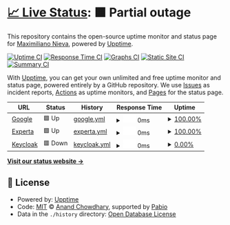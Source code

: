 # [📈 Live Status](https://demo.upptime.js.org): <!--live status--> **🟧 Partial outage**

This repository contains the open-source uptime monitor and status page for [Maximiliano Nieva](https://demo.upptime.js.org), powered by [Upptime](https://github.com/upptime/upptime).

[![Uptime CI](https://github.com/maquitzo/santander-upptime/workflows/Uptime%20CI/badge.svg)](https://github.com/maquitzo/santander-upptime/actions?query=workflow%3A%22Uptime+CI%22)
[![Response Time CI](https://github.com/maquitzo/santander-upptime/workflows/Response%20Time%20CI/badge.svg)](https://github.com/maquitzo/santander-upptime/actions?query=workflow%3A%22Response+Time+CI%22)
[![Graphs CI](https://github.com/maquitzo/santander-upptime/workflows/Graphs%20CI/badge.svg)](https://github.com/maquitzo/santander-upptime/actions?query=workflow%3A%22Graphs+CI%22)
[![Static Site CI](https://github.com/maquitzo/santander-upptime/workflows/Static%20Site%20CI/badge.svg)](https://github.com/maquitzo/santander-upptime/actions?query=workflow%3A%22Static+Site+CI%22)
[![Summary CI](https://github.com/maquitzo/santander-upptime/workflows/Summary%20CI/badge.svg)](https://github.com/maquitzo/santander-upptime/actions?query=workflow%3A%22Summary+CI%22)

With [Upptime](https://upptime.js.org), you can get your own unlimited and free uptime monitor and status page, powered entirely by a GitHub repository. We use [Issues](https://github.com/maquitzo/santander-upptime/issues) as incident reports, [Actions](https://github.com/maquitzo/santander-upptime/actions) as uptime monitors, and [Pages](https://demo.upptime.js.org) for the status page.

<!--start: status pages-->
<!-- This summary is generated by Upptime (https://github.com/upptime/upptime) -->
<!-- Do not edit this manually, your changes will be overwritten -->
<!-- prettier-ignore -->
| URL | Status | History | Response Time | Uptime |
| --- | ------ | ------- | ------------- | ------ |
| <img alt="" src="https://icons.duckduckgo.com/ip3/www.google.com.ico" height="13"> [Google](https://www.google.com) | 🟩 Up | [google.yml](https://github.com/maquitzo/santander-upptime/commits/HEAD/history/google.yml) | <details><summary><img alt="Response time graph" src="./graphs/google/response-time-week.png" height="20"> 0ms</summary><br><a href="https://maquitzo.github.io/santander-upptime/history/google"><img alt="Response time 86" src="https://img.shields.io/endpoint?url=https%3A%2F%2Fraw.githubusercontent.com%2Fmaquitzo%2Fsantander-upptime%2FHEAD%2Fapi%2Fgoogle%2Fresponse-time.json"></a><br><a href="https://maquitzo.github.io/santander-upptime/history/google"><img alt="24-hour response time 0" src="https://img.shields.io/endpoint?url=https%3A%2F%2Fraw.githubusercontent.com%2Fmaquitzo%2Fsantander-upptime%2FHEAD%2Fapi%2Fgoogle%2Fresponse-time-day.json"></a><br><a href="https://maquitzo.github.io/santander-upptime/history/google"><img alt="7-day response time 0" src="https://img.shields.io/endpoint?url=https%3A%2F%2Fraw.githubusercontent.com%2Fmaquitzo%2Fsantander-upptime%2FHEAD%2Fapi%2Fgoogle%2Fresponse-time-week.json"></a><br><a href="https://maquitzo.github.io/santander-upptime/history/google"><img alt="30-day response time 86" src="https://img.shields.io/endpoint?url=https%3A%2F%2Fraw.githubusercontent.com%2Fmaquitzo%2Fsantander-upptime%2FHEAD%2Fapi%2Fgoogle%2Fresponse-time-month.json"></a><br><a href="https://maquitzo.github.io/santander-upptime/history/google"><img alt="1-year response time 86" src="https://img.shields.io/endpoint?url=https%3A%2F%2Fraw.githubusercontent.com%2Fmaquitzo%2Fsantander-upptime%2FHEAD%2Fapi%2Fgoogle%2Fresponse-time-year.json"></a></details> | <details><summary><a href="https://maquitzo.github.io/santander-upptime/history/google">100.00%</a></summary><a href="https://maquitzo.github.io/santander-upptime/history/google"><img alt="All-time uptime 100.00%" src="https://img.shields.io/endpoint?url=https%3A%2F%2Fraw.githubusercontent.com%2Fmaquitzo%2Fsantander-upptime%2FHEAD%2Fapi%2Fgoogle%2Fuptime.json"></a><br><a href="https://maquitzo.github.io/santander-upptime/history/google"><img alt="24-hour uptime 100.00%" src="https://img.shields.io/endpoint?url=https%3A%2F%2Fraw.githubusercontent.com%2Fmaquitzo%2Fsantander-upptime%2FHEAD%2Fapi%2Fgoogle%2Fuptime-day.json"></a><br><a href="https://maquitzo.github.io/santander-upptime/history/google"><img alt="7-day uptime 100.00%" src="https://img.shields.io/endpoint?url=https%3A%2F%2Fraw.githubusercontent.com%2Fmaquitzo%2Fsantander-upptime%2FHEAD%2Fapi%2Fgoogle%2Fuptime-week.json"></a><br><a href="https://maquitzo.github.io/santander-upptime/history/google"><img alt="30-day uptime 100.00%" src="https://img.shields.io/endpoint?url=https%3A%2F%2Fraw.githubusercontent.com%2Fmaquitzo%2Fsantander-upptime%2FHEAD%2Fapi%2Fgoogle%2Fuptime-month.json"></a><br><a href="https://maquitzo.github.io/santander-upptime/history/google"><img alt="1-year uptime 100.00%" src="https://img.shields.io/endpoint?url=https%3A%2F%2Fraw.githubusercontent.com%2Fmaquitzo%2Fsantander-upptime%2FHEAD%2Fapi%2Fgoogle%2Fuptime-year.json"></a></details>
| <img alt="" src="https://icons.duckduckgo.com/ip3/www.experta.com.ar.ico" height="13"> [Experta](https://www.experta.com.ar) | 🟩 Up | [experta.yml](https://github.com/maquitzo/santander-upptime/commits/HEAD/history/experta.yml) | <details><summary><img alt="Response time graph" src="./graphs/experta/response-time-week.png" height="20"> 0ms</summary><br><a href="https://maquitzo.github.io/santander-upptime/history/experta"><img alt="Response time 1288" src="https://img.shields.io/endpoint?url=https%3A%2F%2Fraw.githubusercontent.com%2Fmaquitzo%2Fsantander-upptime%2FHEAD%2Fapi%2Fexperta%2Fresponse-time.json"></a><br><a href="https://maquitzo.github.io/santander-upptime/history/experta"><img alt="24-hour response time 0" src="https://img.shields.io/endpoint?url=https%3A%2F%2Fraw.githubusercontent.com%2Fmaquitzo%2Fsantander-upptime%2FHEAD%2Fapi%2Fexperta%2Fresponse-time-day.json"></a><br><a href="https://maquitzo.github.io/santander-upptime/history/experta"><img alt="7-day response time 0" src="https://img.shields.io/endpoint?url=https%3A%2F%2Fraw.githubusercontent.com%2Fmaquitzo%2Fsantander-upptime%2FHEAD%2Fapi%2Fexperta%2Fresponse-time-week.json"></a><br><a href="https://maquitzo.github.io/santander-upptime/history/experta"><img alt="30-day response time 1288" src="https://img.shields.io/endpoint?url=https%3A%2F%2Fraw.githubusercontent.com%2Fmaquitzo%2Fsantander-upptime%2FHEAD%2Fapi%2Fexperta%2Fresponse-time-month.json"></a><br><a href="https://maquitzo.github.io/santander-upptime/history/experta"><img alt="1-year response time 1288" src="https://img.shields.io/endpoint?url=https%3A%2F%2Fraw.githubusercontent.com%2Fmaquitzo%2Fsantander-upptime%2FHEAD%2Fapi%2Fexperta%2Fresponse-time-year.json"></a></details> | <details><summary><a href="https://maquitzo.github.io/santander-upptime/history/experta">100.00%</a></summary><a href="https://maquitzo.github.io/santander-upptime/history/experta"><img alt="All-time uptime 100.00%" src="https://img.shields.io/endpoint?url=https%3A%2F%2Fraw.githubusercontent.com%2Fmaquitzo%2Fsantander-upptime%2FHEAD%2Fapi%2Fexperta%2Fuptime.json"></a><br><a href="https://maquitzo.github.io/santander-upptime/history/experta"><img alt="24-hour uptime 100.00%" src="https://img.shields.io/endpoint?url=https%3A%2F%2Fraw.githubusercontent.com%2Fmaquitzo%2Fsantander-upptime%2FHEAD%2Fapi%2Fexperta%2Fuptime-day.json"></a><br><a href="https://maquitzo.github.io/santander-upptime/history/experta"><img alt="7-day uptime 100.00%" src="https://img.shields.io/endpoint?url=https%3A%2F%2Fraw.githubusercontent.com%2Fmaquitzo%2Fsantander-upptime%2FHEAD%2Fapi%2Fexperta%2Fuptime-week.json"></a><br><a href="https://maquitzo.github.io/santander-upptime/history/experta"><img alt="30-day uptime 100.00%" src="https://img.shields.io/endpoint?url=https%3A%2F%2Fraw.githubusercontent.com%2Fmaquitzo%2Fsantander-upptime%2FHEAD%2Fapi%2Fexperta%2Fuptime-month.json"></a><br><a href="https://maquitzo.github.io/santander-upptime/history/experta"><img alt="1-year uptime 100.00%" src="https://img.shields.io/endpoint?url=https%3A%2F%2Fraw.githubusercontent.com%2Fmaquitzo%2Fsantander-upptime%2FHEAD%2Fapi%2Fexperta%2Fuptime-year.json"></a></details>
| <img alt="" src="https://icons.duckduckgo.com/ip3/auth.experta.com.ar.ico" height="13"> [Keycloak](https://auth.experta.com.ar/auth/realms/seguros/protocol/openid-connect/token) | 🟥 Down | [keycloak.yml](https://github.com/maquitzo/santander-upptime/commits/HEAD/history/keycloak.yml) | <details><summary><img alt="Response time graph" src="./graphs/keycloak/response-time-week.png" height="20"> 0ms</summary><br><a href="https://maquitzo.github.io/santander-upptime/history/keycloak"><img alt="Response time 490" src="https://img.shields.io/endpoint?url=https%3A%2F%2Fraw.githubusercontent.com%2Fmaquitzo%2Fsantander-upptime%2FHEAD%2Fapi%2Fkeycloak%2Fresponse-time.json"></a><br><a href="https://maquitzo.github.io/santander-upptime/history/keycloak"><img alt="24-hour response time 0" src="https://img.shields.io/endpoint?url=https%3A%2F%2Fraw.githubusercontent.com%2Fmaquitzo%2Fsantander-upptime%2FHEAD%2Fapi%2Fkeycloak%2Fresponse-time-day.json"></a><br><a href="https://maquitzo.github.io/santander-upptime/history/keycloak"><img alt="7-day response time 0" src="https://img.shields.io/endpoint?url=https%3A%2F%2Fraw.githubusercontent.com%2Fmaquitzo%2Fsantander-upptime%2FHEAD%2Fapi%2Fkeycloak%2Fresponse-time-week.json"></a><br><a href="https://maquitzo.github.io/santander-upptime/history/keycloak"><img alt="30-day response time 490" src="https://img.shields.io/endpoint?url=https%3A%2F%2Fraw.githubusercontent.com%2Fmaquitzo%2Fsantander-upptime%2FHEAD%2Fapi%2Fkeycloak%2Fresponse-time-month.json"></a><br><a href="https://maquitzo.github.io/santander-upptime/history/keycloak"><img alt="1-year response time 490" src="https://img.shields.io/endpoint?url=https%3A%2F%2Fraw.githubusercontent.com%2Fmaquitzo%2Fsantander-upptime%2FHEAD%2Fapi%2Fkeycloak%2Fresponse-time-year.json"></a></details> | <details><summary><a href="https://maquitzo.github.io/santander-upptime/history/keycloak">0.00%</a></summary><a href="https://maquitzo.github.io/santander-upptime/history/keycloak"><img alt="All-time uptime 0.00%" src="https://img.shields.io/endpoint?url=https%3A%2F%2Fraw.githubusercontent.com%2Fmaquitzo%2Fsantander-upptime%2FHEAD%2Fapi%2Fkeycloak%2Fuptime.json"></a><br><a href="https://maquitzo.github.io/santander-upptime/history/keycloak"><img alt="24-hour uptime 0.00%" src="https://img.shields.io/endpoint?url=https%3A%2F%2Fraw.githubusercontent.com%2Fmaquitzo%2Fsantander-upptime%2FHEAD%2Fapi%2Fkeycloak%2Fuptime-day.json"></a><br><a href="https://maquitzo.github.io/santander-upptime/history/keycloak"><img alt="7-day uptime 0.00%" src="https://img.shields.io/endpoint?url=https%3A%2F%2Fraw.githubusercontent.com%2Fmaquitzo%2Fsantander-upptime%2FHEAD%2Fapi%2Fkeycloak%2Fuptime-week.json"></a><br><a href="https://maquitzo.github.io/santander-upptime/history/keycloak"><img alt="30-day uptime 0.00%" src="https://img.shields.io/endpoint?url=https%3A%2F%2Fraw.githubusercontent.com%2Fmaquitzo%2Fsantander-upptime%2FHEAD%2Fapi%2Fkeycloak%2Fuptime-month.json"></a><br><a href="https://maquitzo.github.io/santander-upptime/history/keycloak"><img alt="1-year uptime 0.00%" src="https://img.shields.io/endpoint?url=https%3A%2F%2Fraw.githubusercontent.com%2Fmaquitzo%2Fsantander-upptime%2FHEAD%2Fapi%2Fkeycloak%2Fuptime-year.json"></a></details>

<!--end: status pages-->

[**Visit our status website →**](https://demo.upptime.js.org)

## 📄 License

- Powered by: [Upptime](https://github.com/upptime/upptime)
- Code: [MIT](./LICENSE) © [Anand Chowdhary](https://anandchowdhary.com), supported by [Pabio](https://pabio.com)
- Data in the `./history` directory: [Open Database License](https://opendatacommons.org/licenses/odbl/1-0/)
